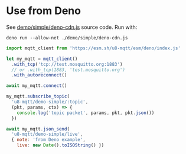 # Use from Deno

See [demo/simple/deno-cdn.js](../demo/simple/deno-cdn.js) source code.
Run with:

    deno run --allow-net ./demo/simple/deno-cdn.js

```javascript
import mqtt_client from 'https://esm.sh/u8-mqtt/esm/deno/index.js'

let my_mqtt = mqtt_client()
  .with_tcp('tcp://test.mosquitto.org:1883')
  // or .with_tcp(1883, 'test.mosquitto.org')
  .with_autoreconnect()

await my_mqtt.connect()

my_mqtt.subscribe_topic(
  'u8-mqtt/demo-simple/:topic',
  (pkt, params, ctx) => {
    console.log('topic packet', params, pkt, pkt.json())
  })

await my_mqtt.json_send(
  'u8-mqtt/demo-simple/live',
  { note: 'from Deno example',
    live: new Date().toISOString() })
```

